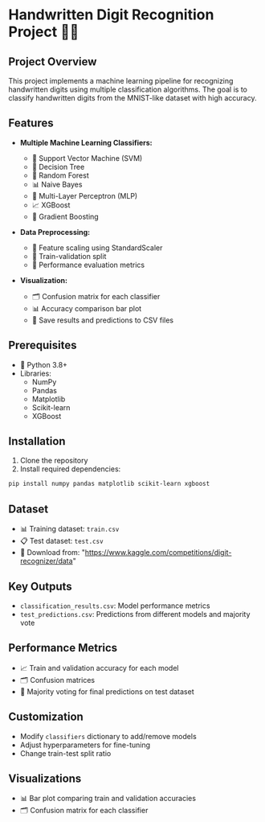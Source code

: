# Handwritten Digit Recognition Project 🔢🤖

## Project Overview
This project implements a machine learning pipeline for recognizing handwritten digits using multiple classification algorithms. The goal is to classify handwritten digits from the MNIST-like dataset with high accuracy.

## Features
- **Multiple Machine Learning Classifiers:** 
  - 🧠 Support Vector Machine (SVM)
  - 🌲 Decision Tree
  - 🌳 Random Forest
  - 📊 Naive Bayes
  - 🧮 Multi-Layer Perceptron (MLP)
  - 📈 XGBoost
  - 🚀 Gradient Boosting

- **Data Preprocessing:** 
  - 📏 Feature scaling using StandardScaler
  - 🔀 Train-validation split
  - 📝 Performance evaluation metrics

- **Visualization:** 
  - 🗂️ Confusion matrix for each classifier
  - 📊 Accuracy comparison bar plot
  - 💾 Save results and predictions to CSV files

## Prerequisites
- 🐍 Python 3.8+
- Libraries:
  - NumPy
  - Pandas
  - Matplotlib
  - Scikit-learn
  - XGBoost

## Installation
1. Clone the repository
2. Install required dependencies:
```bash
pip install numpy pandas matplotlib scikit-learn xgboost
```

## Dataset
- 📊 Training dataset: `train.csv`
- 📋 Test dataset: `test.csv`
- 🔗 Download from: "https://www.kaggle.com/competitions/digit-recognizer/data"

## Key Outputs
- `classification_results.csv`: Model performance metrics
- `test_predictions.csv`: Predictions from different models and majority vote

## Performance Metrics
- 📈 Train and validation accuracy for each model
- 🗂️ Confusion matrices
- 🤝 Majority voting for final predictions on test dataset

## Customization
- Modify `classifiers` dictionary to add/remove models
- Adjust hyperparameters for fine-tuning
- Change train-test split ratio

## Visualizations
- 📊 Bar plot comparing train and validation accuracies
- 🗂️ Confusion matrix for each classifier
